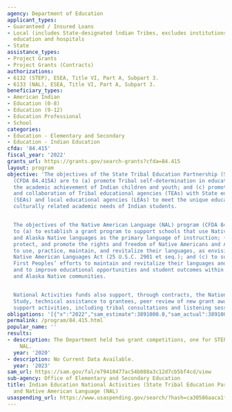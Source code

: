 ```yaml
---
agency: Department of Education
applicant_types:
- Guaranteed / Insured Loans
- Local (includes State-designated lndian Tribes, excludes institutions of higher
  education and hospitals
- State
assistance_types:
- Project Grants
- Project Grants (Contracts)
authorizations:
- 6132 (STEP), ESEA, Title VI, Part A, Subpart 3.
- 6133 (NAL), ESEA, Title VI, Part A, Subpart 3.
beneficiary_types:
- American Indian
- Education (0-8)
- Education (9-12)
- Education Professional
- School
categories:
- Education - Elementary and Secondary
- Education - Indian Education
cfda: '84.415'
fiscal_year: '2022'
grants_url: https://grants.gov/search-grants?cfda=84.415
layout: program
objective: 'The objectives of the State Tribal Education Partnership (STEP) program
  (CFDA 84.415A) are to (a) promote Tribal self-determination in education; (b) improve
  the academic achievement of Indian children and youth; and (c) promote the coordination
  and collaboration of Tribal educational agencies (TEAs) with State educational agencies
  (SEAs) and local educational agencies (LEAs) to meet the unique educational and
  culturally related academic needs of Indian students.


  The objectives of the Native American Language (NAL) program (CFDA 84.415B) are
  to (a) to establish a grant program to support schools that use Native American
  and Alaska Native languages as the primary language of instruction; (b) to maintain,
  protect, and promote the rights and freedom of Native Americans and Alaska Natives
  to use, practice, maintain, and revitalize their languages, as envisioned in the
  Native American Languages Act (25 U.S.C. 2901 et seq.); and (c) to support the Nation’s
  First Peoples’ efforts to maintain and revitalize their languages and cultures,
  and to improve educational opportunities and student outcomes within Native American
  and Alaska Native communities.


  National Activities funds also support, through contracts, the National Indian Education
  Study, technical assistance to grantees, peer review of new grant awards, and logistical
  support activities, including tribal consultations and listening sessions.'
obligations: '[{"x":"2022","sam_estimate":3891000.0,"sam_actual":3891000.0,"usa_spending_actual":957515.09},{"x":"2023","sam_estimate":7354000.0,"sam_actual":0.0,"usa_spending_actual":210065.0},{"x":"2024","sam_estimate":7435000.0,"sam_actual":0.0,"usa_spending_actual":231873.0}]'
permalink: /program/84.415.html
popular_name: ''
results:
- description: The Department held two grant competitions, one for STEP and one for
    NAL.
  year: '2020'
- description: No Current Data Available.
  year: '2023'
sam_url: https://sam.gov/fal/e79410477ac54b088a3c12d7cb5bf4cd/view
sub-agency: Office of Elementary and Secondary Education
title: Indian Education National Activities (State Tribal Education Partnership (STEP)
  and Native American Language (NAL)
usaspending_url: https://www.usaspending.gov/search/?hash=ca30586aaca1fc52291d136a353a8d69
---
```

